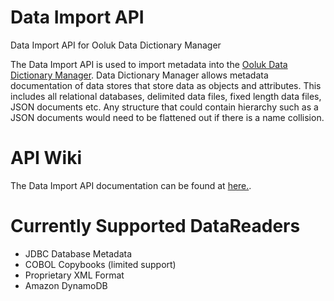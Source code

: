 # Data Import API
Data Import API for Ooluk Data Dictionary Manager

The Data Import API is used to import metadata into the [Ooluk Data Dictionary Manager](http://www.ooluk.com/). Data Dictionary Manager allows metadata documentation of data stores that store data as objects and attributes. This includes all relational databases, delimited data files, fixed length data files, JSON documents etc. Any structure that could contain hierarchy such as a JSON documents would need to be flattened out if there is a name collision. 

# API Wiki
The Data Import API documentation can be found at [here.](https://oolukdocs.atlassian.net/wiki/display/DDM/Data+Import+API).

# Currently Supported DataReaders
- JDBC Database Metadata
- COBOL Copybooks (limited support)
- Proprietary XML Format
- Amazon DynamoDB
